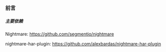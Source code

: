 ### 前言

##### 主要依赖
Nightmare: https://github.com/segmentio/nightmare 

nightmare-har-plugin: https://github.com/alexbardas/nightmare-har-plugin